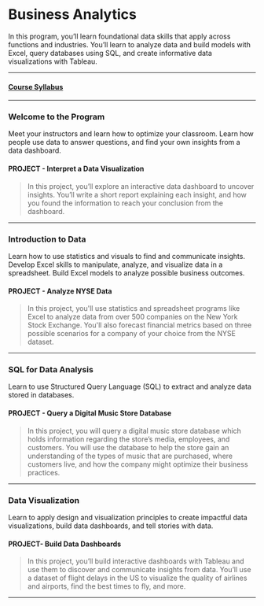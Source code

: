 # Business Analytics

In this program, you’ll learn foundational data skills that apply across functions and industries. You’ll learn to analyze data and build models with Excel, query databases using SQL, and create informative data visualizations with Tableau.

----

#### [Course Syllabus](/Misc/Syllabus.pdf)

----

### Welcome to the Program
Meet your instructors and learn how to optimize your classroom. Learn how people use data to answer questions, and find your own insights from a data dashboard.

#### PROJECT - Interpret a Data Visualization
>In this project, you’ll explore an interactive data dashboard to uncover insights. You’ll write a short report explaining each insight, and how you found the information to reach your conclusion from the dashboard.

----

### Introduction to Data
Learn how to use statistics and visuals to find and communicate insights. Develop Excel skills to manipulate, analyze, and visualize data in a spreadsheet. Build Excel models to analyze possible business outcomes.

#### PROJECT - Analyze NYSE Data
>In this project, you'll use statistics and spreadsheet programs like Excel to analyze data from over 500 companies on the New York Stock Exchange. You'll also forecast financial metrics based on three possible scenarios for a company of your choice from the NYSE dataset.

----

### SQL for Data Analysis
Learn to use Structured Query Language (SQL) to extract and analyze data stored in databases.

#### PROJECT - Query a Digital Music Store Database
>In this project, you will query a digital music store database which holds information regarding the store’s media, employees, and customers. You will use the database to help the store gain an understanding of the types of music that are purchased, where customers live, and how the company might optimize their business practices.

----

### Data Visualization
Learn to apply design and visualization principles to create impactful data visualizations, build data dashboards, and tell stories with data.

#### PROJECT- Build Data Dashboards
>In this project, you’ll build interactive dashboards with Tableau and use them to discover and communicate insights from data. You’ll use a dataset of flight delays in the US to visualize the quality of airlines and airports, find the best times to fly, and more.

----
